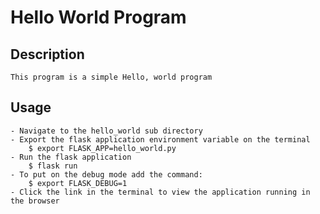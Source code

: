 # Hello World Program

## Description
	This program is a simple Hello, world program

## Usage
	- Navigate to the hello_world sub directory
	- Export the flask application environment variable on the terminal
		$ export FLASK_APP=hello_world.py
	- Run the flask application
		$ flask run
	- To put on the debug mode add the command:
		$ export FLASK_DEBUG=1
	- Click the link in the terminal to view the application running in the browser
